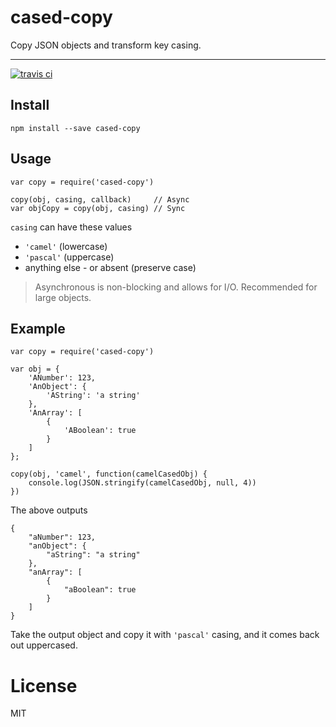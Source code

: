 # cased-copy
Copy JSON objects and transform key casing.

----

[![travis ci](https://travis-ci.org/trenskow/cased-copy.svg?branch=master)](https://travis-ci.org/trenskow/cased-copy)

## Install

    npm install --save cased-copy
    

## Usage

	var copy = require('cased-copy')
	
	copy(obj, casing, callback)     // Async
    var objCopy = copy(obj, casing) // Sync
    
`casing` can have these values

 * `'camel'` (lowercase)
 * `'pascal'` (uppercase)
 * anything else - or absent (preserve case)

> Asynchronous is non-blocking and allows for I/O. Recommended for large objects.

## Example

    var copy = require('cased-copy')
    
	var obj = {
		'ANumber': 123,
		'AnObject': {
			'AString': 'a string'
		},
		'AnArray': [
			{
				'ABoolean': true
			}
		]
	};

	copy(obj, 'camel', function(camelCasedObj) {
		console.log(JSON.stringify(camelCasedObj, null, 4))
	})
    
The above outputs

	{
		"aNumber": 123,
		"anObject": {
			"aString": "a string"
		},
		"anArray": [
			{
				"aBoolean": true
			}
		]	
	}

Take the output object and copy it with `'pascal'` casing, and it comes back out uppercased.

# License

MIT